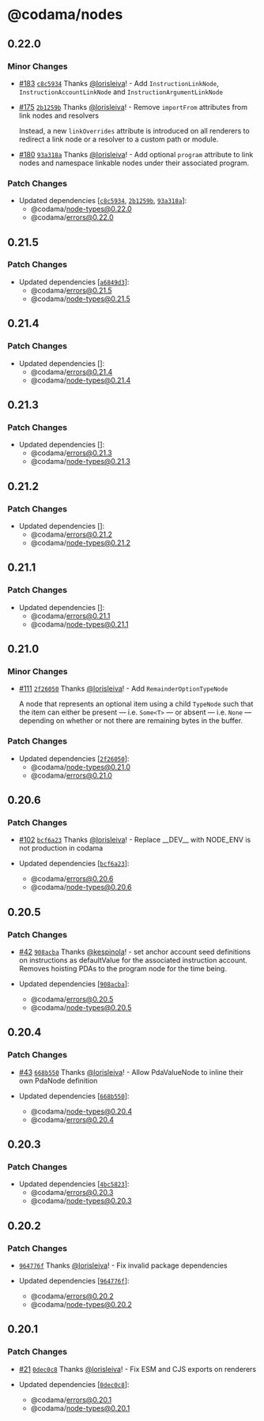 # @codama/nodes

## 0.22.0

### Minor Changes

-   [#183](https://github.com/codama/codama/pull/183) [`c8c5934`](https://github.com/codama/codama/commit/c8c593466294f3ec7dca1fb828254e10aa312925) Thanks [@lorisleiva](https://github.com/lorisleiva)! - Add `InstructionLinkNode`, `InstructionAccountLinkNode` and `InstructionArgumentLinkNode`

-   [#175](https://github.com/codama/codama/pull/175) [`2b1259b`](https://github.com/codama/codama/commit/2b1259b566aa439ca61c28f7ef72ff9c0817e540) Thanks [@lorisleiva](https://github.com/lorisleiva)! - Remove `importFrom` attributes from link nodes and resolvers

    Instead, a new `linkOverrides` attribute is introduced on all renderers to redirect a link node or a resolver to a custom path or module.

-   [#180](https://github.com/codama/codama/pull/180) [`93a318a`](https://github.com/codama/codama/commit/93a318a9b7ee435eb37934b0ab390e160d50968b) Thanks [@lorisleiva](https://github.com/lorisleiva)! - Add optional `program` attribute to link nodes and namespace linkable nodes under their associated program.

### Patch Changes

-   Updated dependencies [[`c8c5934`](https://github.com/codama/codama/commit/c8c593466294f3ec7dca1fb828254e10aa312925), [`2b1259b`](https://github.com/codama/codama/commit/2b1259b566aa439ca61c28f7ef72ff9c0817e540), [`93a318a`](https://github.com/codama/codama/commit/93a318a9b7ee435eb37934b0ab390e160d50968b)]:
    -   @codama/node-types@0.22.0
    -   @codama/errors@0.22.0

## 0.21.5

### Patch Changes

-   Updated dependencies [[`a6849d3`](https://github.com/codama/codama/commit/a6849d36a828e2b6b703f2a86d2ea0ae6d2fa0d8)]:
    -   @codama/errors@0.21.5
    -   @codama/node-types@0.21.5

## 0.21.4

### Patch Changes

-   Updated dependencies []:
    -   @codama/errors@0.21.4
    -   @codama/node-types@0.21.4

## 0.21.3

### Patch Changes

-   Updated dependencies []:
    -   @codama/errors@0.21.3
    -   @codama/node-types@0.21.3

## 0.21.2

### Patch Changes

-   Updated dependencies []:
    -   @codama/errors@0.21.2
    -   @codama/node-types@0.21.2

## 0.21.1

### Patch Changes

-   Updated dependencies []:
    -   @codama/errors@0.21.1
    -   @codama/node-types@0.21.1

## 0.21.0

### Minor Changes

-   [#111](https://github.com/codama/codama/pull/111) [`2f26050`](https://github.com/codama/codama/commit/2f26050ddbcbdefcefbd853e1017a30c94442e1f) Thanks [@lorisleiva](https://github.com/lorisleiva)! - Add `RemainderOptionTypeNode`

    A node that represents an optional item using a child `TypeNode` such that the item can either be present — i.e. `Some<T>` — or absent — i.e. `None` — depending on whether or not there are remaining bytes in the buffer.

### Patch Changes

-   Updated dependencies [[`2f26050`](https://github.com/codama/codama/commit/2f26050ddbcbdefcefbd853e1017a30c94442e1f)]:
    -   @codama/node-types@0.21.0
    -   @codama/errors@0.21.0

## 0.20.6

### Patch Changes

-   [#102](https://github.com/codama/codama/pull/102) [`bcf6a23`](https://github.com/codama/codama/commit/bcf6a23fa0e0d1f1a064ea6ddcfc9c092190a51f) Thanks [@lorisleiva](https://github.com/lorisleiva)! - Replace \_\_DEV\_\_ with NODE_ENV is not production in codama

-   Updated dependencies [[`bcf6a23`](https://github.com/codama/codama/commit/bcf6a23fa0e0d1f1a064ea6ddcfc9c092190a51f)]:
    -   @codama/errors@0.20.6
    -   @codama/node-types@0.20.6

## 0.20.5

### Patch Changes

-   [#42](https://github.com/codama/codama/pull/42) [`908acba`](https://github.com/codama/codama/commit/908acba99cdb0b761ed79aebf6828e23fde97ef8) Thanks [@kespinola](https://github.com/kespinola)! - set anchor account seed definitions on instructions as defaultValue for the associated instruction account. Removes hoisting PDAs to the program node for the time being.

-   Updated dependencies [[`908acba`](https://github.com/codama/codama/commit/908acba99cdb0b761ed79aebf6828e23fde97ef8)]:
    -   @codama/errors@0.20.5
    -   @codama/node-types@0.20.5

## 0.20.4

### Patch Changes

-   [#43](https://github.com/codama/codama/pull/43) [`668b550`](https://github.com/codama/codama/commit/668b550aa2172c24ddb3b8751d91e67e94a93fa4) Thanks [@lorisleiva](https://github.com/lorisleiva)! - Allow PdaValueNode to inline their own PdaNode definition

-   Updated dependencies [[`668b550`](https://github.com/codama/codama/commit/668b550aa2172c24ddb3b8751d91e67e94a93fa4)]:
    -   @codama/node-types@0.20.4
    -   @codama/errors@0.20.4

## 0.20.3

### Patch Changes

-   Updated dependencies [[`4bc5823`](https://github.com/codama/codama/commit/4bc5823377824198bd5a6432d16333b2cb1d8b8c)]:
    -   @codama/errors@0.20.3
    -   @codama/node-types@0.20.3

## 0.20.2

### Patch Changes

-   [`964776f`](https://github.com/codama/codama/commit/964776fe73402c236d334032821013674c3b1a5e) Thanks [@lorisleiva](https://github.com/lorisleiva)! - Fix invalid package dependencies

-   Updated dependencies [[`964776f`](https://github.com/codama/codama/commit/964776fe73402c236d334032821013674c3b1a5e)]:
    -   @codama/errors@0.20.2
    -   @codama/node-types@0.20.2

## 0.20.1

### Patch Changes

-   [#21](https://github.com/codama/codama/pull/21) [`0dec0c8`](https://github.com/codama/codama/commit/0dec0c8fff5e80fafc964416058e4ddf1db2bda0) Thanks [@lorisleiva](https://github.com/lorisleiva)! - Fix ESM and CJS exports on renderers

-   Updated dependencies [[`0dec0c8`](https://github.com/codama/codama/commit/0dec0c8fff5e80fafc964416058e4ddf1db2bda0)]:
    -   @codama/errors@0.20.1
    -   @codama/node-types@0.20.1
